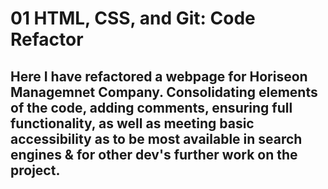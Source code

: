 # 01 HTML, CSS, and Git: Code Refactor


## Here I have refactored a webpage for Horiseon Managemnet Company.  Consolidating elements of the code, adding comments, ensuring full functionality, as well as meeting basic accessibility as to be most available in search engines & for other dev's further work on the project.

